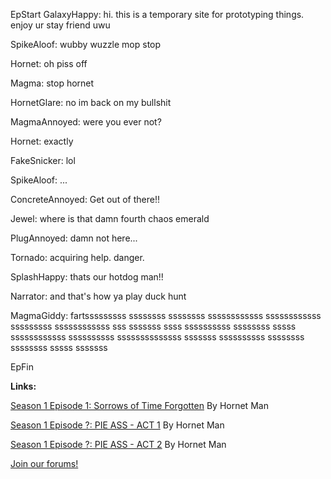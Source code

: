 EpStart
GalaxyHappy: hi. this is a temporary site for prototyping things. enjoy ur stay friend uwu

SpikeAloof: wubby wuzzle mop stop

Hornet: oh piss off

Magma: stop hornet

HornetGlare: no im back on my bullshit

MagmaAnnoyed: were you ever not?

Hornet: exactly

FakeSnicker: lol

SpikeAloof: ...

ConcreteAnnoyed: Get out of there!!

Jewel: where is that damn fourth chaos emerald

PlugAnnoyed: damn not here...

Tornado: acquiring help. danger.

SplashHappy: thats our hotdog man!!

Narrator: and that's how ya play duck hunt

MagmaGiddy: fartsssssssss ssssssss ssssssss ssssssssssss ssssssssssss sssssssss ssssssssssss sss sssssss ssss ssssssssss ssssssss sssss ssssssssssss ssssssssss ssssssssssssss sssssss ssssssssss ssssssss ssssssss sssss sssssss

EpFin

**Links:**

[Season 1 Episode 1: Sorrows of Time Forgotten](CR_S1_E01.md) By Hornet Man

[Season 1 Episode ?: PIE ASS - ACT 1](CR_S1_PIEASS.md) By Hornet Man

[Season 1 Episode ?: PIE ASS - ACT 2](CR_S1_PIEASS_ACT2.md) By Hornet Man


[Join our forums!](http://cyborgresistance.proboards.com/)

<script src="assets/js/EpFormatter.js"></script>